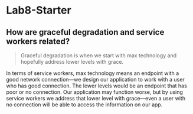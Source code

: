 # Lab8-Starter
## How are graceful degradation and service workers related?
> Graceful degradation is when we start with max technology and hopefully 
address lower levels with grace. 

In terms of service workers, max technology means an endpoint with a good 
network connection—we design our application to work with a user who has good 
connection. The lower levels would be an endpoint that has poor or no 
connection. Our application may function worse, but by using service workers we 
address that lower level with grace—even a user with no connection will be able 
to access the information on our app.